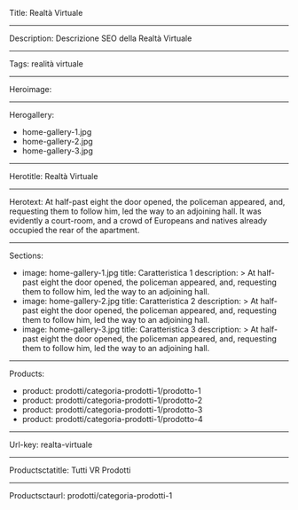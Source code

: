 Title: Realtà Virtuale

----

Description: Descrizione SEO della Realtà Virtuale

----

Tags: realità virtuale

----

Heroimage: 

----

Herogallery: 

- home-gallery-1.jpg
- home-gallery-2.jpg
- home-gallery-3.jpg

----

Herotitle: Realtà Virtuale

----

Herotext: At half-past eight the door opened, the policeman appeared, and, requesting them to follow him, led the way to an adjoining hall. It was evidently a court-room, and a crowd of Europeans and natives already occupied the rear of the apartment.

----

Sections: 

- 
  image: home-gallery-1.jpg
  title: Caratteristica 1
  description: >
    At half-past eight the door opened, the
    policeman appeared, and, requesting them
    to follow him, led the way to an
    adjoining hall.
- 
  image: home-gallery-2.jpg
  title: Caratteristica 2
  description: >
    At half-past eight the door opened, the
    policeman appeared, and, requesting them
    to follow him, led the way to an
    adjoining hall.
- 
  image: home-gallery-3.jpg
  title: Caratteristica 3
  description: >
    At half-past eight the door opened, the
    policeman appeared, and, requesting them
    to follow him, led the way to an
    adjoining hall.

----

Products: 

- 
  product: prodotti/categoria-prodotti-1/prodotto-1
- 
  product: prodotti/categoria-prodotti-1/prodotto-2
- 
  product: prodotti/categoria-prodotti-1/prodotto-3
- 
  product: prodotti/categoria-prodotti-1/prodotto-4

----

Url-key: realta-virtuale

----

Productsctatitle: Tutti VR Prodotti

----

Productsctaurl: prodotti/categoria-prodotti-1